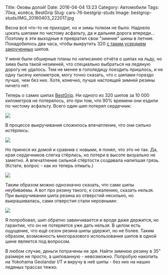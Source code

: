 Title: Оковы долой!
Date: 2016-04-04 13:23
Category: Автомобили
Tags: 70ка, колёса, BestGrip
Slug: cars-76-bestgrip-studs
Image: bestgrop-studs/IMG_20160403_222017.jpg

Весна всё что-то не приходит, но и зимы толком не было. Надоело цокать шипами по чистому асфальту, да и дальняя дорога впереди... Поэтому в эти выходные я превратил свои "зимние" шины в летние. Понадобилось два часа, чтобы выкрутить 320 [с таким усердием закрученных]({filename}cooper-stmaxx-35.md) шипов.

У меня были обширные планы по написанию отчёта о шипах на льду, но зима была такой незимней, что специально выбраться на ледяную дорогу не удалось. Тем не менее в гололедицу поездить пришлось, и не одну тысячу километров, могу точно сказать, что с шипами гораздо лучше, чем без них. Хотя, конечно, лучше настоящей зимней резины ничего нет.

Теперь о самих шипах [BestGrip](http://bestgrip.ru/). Ни одного из 320 шипов за 10 000 километров не потерялось, это при том, что 90% времени они ездили по чистому асфальту. Всего один шип потерял сердечник:

![]({attach}bestgrop-studs/IMG_20160403_134830.jpg)

В процессе выкручивания сложилось впечатление, что они сильно истёрлись:

![]({attach}bestgrop-studs/IMG_20160403_134751.jpg)

Но принеся их домой и сравнив с новыми, я понял, что это не так. Да, края сердечников слегка стёрлись, но потери в высоте визуально не заметно. А впечатление сильной стёртости создавала налипшая грязь. (Кстати, вопрос - как их теперь отмыть.)

![]({attach}bestgrop-studs/IMG_20160403_222017.jpg)

Таким образом можно однозначно сказать, что сами шипы неубиваемы. А вот про резину такого, к сожалению, сказать нельзя. При выкручивании шипа резина из отверстий несильно, но выкрашивалась, сами отверстия стали неровными:

![]({attach}bestgrop-studs/IMG_20160403_134512.jpg)

Я попробовал, шип обратно завинчивается и вроде даже держится, но гарантии, что он не потеряется уже дать нельзя. В целом есть ощущение, что ещё сезон резина шипы удержит, но не более. Таким образом, возможность многоразового использования шипов в одной шине является под вопросом.

В любом случае, деньги потрачены не зря. Найти зимнюю резину в 35" размере не просто, а шипованную - невозможно. Попробую накопить на Yokohama Geolandar I/T и вкручу в неё шипы - без них на наших ледяных трассах тяжко.